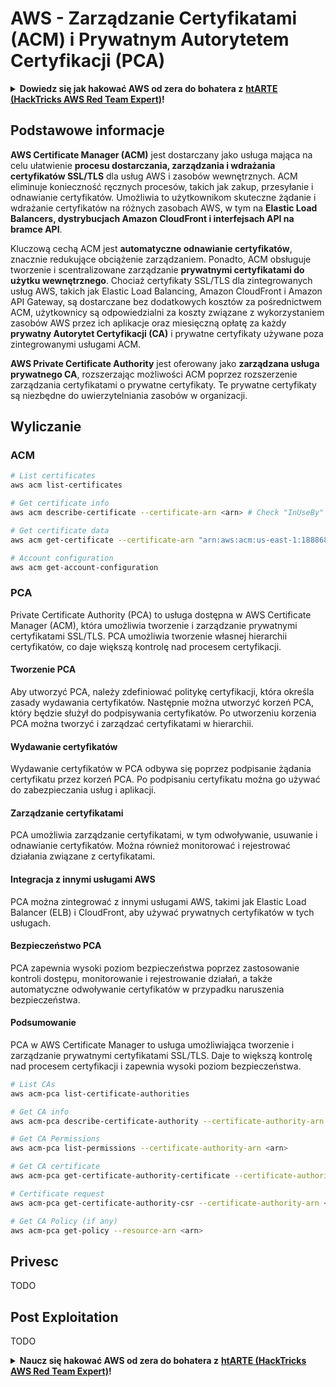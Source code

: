 # AWS - Zarządzanie Certyfikatami (ACM) i Prywatnym Autorytetem Certyfikacji (PCA)

<details>

<summary><strong>Dowiedz się jak hakować AWS od zera do bohatera z</strong> <a href="https://training.hacktricks.xyz/courses/arte"><strong>htARTE (HackTricks AWS Red Team Expert)</strong></a><strong>!</strong></summary>

Inne sposoby wsparcia HackTricks:

* Jeśli chcesz zobaczyć swoją **firmę reklamowaną w HackTricks** lub **pobrać HackTricks w formacie PDF**, sprawdź [**PLAN SUBSKRYPCJI**](https://github.com/sponsors/carlospolop)!
* Zdobądź [**oficjalne gadżety PEASS & HackTricks**](https://peass.creator-spring.com)
* Odkryj [**Rodzinę PEASS**](https://opensea.io/collection/the-peass-family), naszą kolekcję ekskluzywnych [**NFT**](https://opensea.io/collection/the-peass-family)
* **Dołącz do** 💬 [**grupy Discord**](https://discord.gg/hRep4RUj7f) lub [**grupy telegramowej**](https://t.me/peass) lub **śledź** nas na **Twitterze** 🐦 [**@hacktricks_live**](https://twitter.com/hacktricks_live)**.**
* **Podziel się swoimi trikami hakerskimi, przesyłając PR-y do** [**HackTricks**](https://github.com/carlospolop/hacktricks) i [**HackTricks Cloud**](https://github.com/carlospolop/hacktricks-cloud) github repos.

</details>

## Podstawowe informacje

**AWS Certificate Manager (ACM)** jest dostarczany jako usługa mająca na celu ułatwienie **procesu dostarczania, zarządzania i wdrażania certyfikatów SSL/TLS** dla usług AWS i zasobów wewnętrznych. ACM eliminuje konieczność ręcznych procesów, takich jak zakup, przesyłanie i odnawianie certyfikatów. Umożliwia to użytkownikom skuteczne żądanie i wdrażanie certyfikatów na różnych zasobach AWS, w tym na **Elastic Load Balancers, dystrybucjach Amazon CloudFront i interfejsach API na bramce API**.

Kluczową cechą ACM jest **automatyczne odnawianie certyfikatów**, znacznie redukujące obciążenie zarządzaniem. Ponadto, ACM obsługuje tworzenie i scentralizowane zarządzanie **prywatnymi certyfikatami do użytku wewnętrznego**. Chociaż certyfikaty SSL/TLS dla zintegrowanych usług AWS, takich jak Elastic Load Balancing, Amazon CloudFront i Amazon API Gateway, są dostarczane bez dodatkowych kosztów za pośrednictwem ACM, użytkownicy są odpowiedzialni za koszty związane z wykorzystaniem zasobów AWS przez ich aplikacje oraz miesięczną opłatę za każdy **prywatny Autorytet Certyfikacji (CA)** i prywatne certyfikaty używane poza zintegrowanymi usługami ACM.

**AWS Private Certificate Authority** jest oferowany jako **zarządzana usługa prywatnego CA**, rozszerzając możliwości ACM poprzez rozszerzenie zarządzania certyfikatami o prywatne certyfikaty. Te prywatne certyfikaty są niezbędne do uwierzytelniania zasobów w organizacji.

## Wyliczanie

### ACM
```bash
# List certificates
aws acm list-certificates

# Get certificate info
aws acm describe-certificate --certificate-arn <arn> # Check "InUseBy" to check which resources are using it

# Get certificate data
aws acm get-certificate --certificate-arn "arn:aws:acm:us-east-1:188868097724:certificate/865abced-82c9-43bf-b7d2-1f4948bf353d"

# Account configuration
aws acm get-account-configuration
```
### PCA

Private Certificate Authority (PCA) to usługa dostępna w AWS Certificate Manager (ACM), która umożliwia tworzenie i zarządzanie prywatnymi certyfikatami SSL/TLS. PCA umożliwia tworzenie własnej hierarchii certyfikatów, co daje większą kontrolę nad procesem certyfikacji.

#### Tworzenie PCA

Aby utworzyć PCA, należy zdefiniować politykę certyfikacji, która określa zasady wydawania certyfikatów. Następnie można utworzyć korzeń PCA, który będzie służył do podpisywania certyfikatów. Po utworzeniu korzenia PCA można tworzyć i zarządzać certyfikatami w hierarchii.

#### Wydawanie certyfikatów

Wydawanie certyfikatów w PCA odbywa się poprzez podpisanie żądania certyfikatu przez korzeń PCA. Po podpisaniu certyfikatu można go używać do zabezpieczania usług i aplikacji.

#### Zarządzanie certyfikatami

PCA umożliwia zarządzanie certyfikatami, w tym odwoływanie, usuwanie i odnawianie certyfikatów. Można również monitorować i rejestrować działania związane z certyfikatami.

#### Integracja z innymi usługami AWS

PCA można zintegrować z innymi usługami AWS, takimi jak Elastic Load Balancer (ELB) i CloudFront, aby używać prywatnych certyfikatów w tych usługach.

#### Bezpieczeństwo PCA

PCA zapewnia wysoki poziom bezpieczeństwa poprzez zastosowanie kontroli dostępu, monitorowanie i rejestrowanie działań, a także automatyczne odwoływanie certyfikatów w przypadku naruszenia bezpieczeństwa.

#### Podsumowanie

PCA w AWS Certificate Manager to usługa umożliwiająca tworzenie i zarządzanie prywatnymi certyfikatami SSL/TLS. Daje to większą kontrolę nad procesem certyfikacji i zapewnia wysoki poziom bezpieczeństwa.
```bash
# List CAs
aws acm-pca list-certificate-authorities

# Get CA info
aws acm-pca describe-certificate-authority --certificate-authority-arn <arn>

# Get CA Permissions
aws acm-pca list-permissions --certificate-authority-arn <arn>

# Get CA certificate
aws acm-pca get-certificate-authority-certificate --certificate-authority-arn <arn>

# Certificate request
aws acm-pca get-certificate-authority-csr --certificate-authority-arn <arn>

# Get CA Policy (if any)
aws acm-pca get-policy --resource-arn <arn>
```
## Privesc

TODO

## Post Exploitation

TODO

<details>

<summary><strong>Naucz się hakować AWS od zera do bohatera z</strong> <a href="https://training.hacktricks.xyz/courses/arte"><strong>htARTE (HackTricks AWS Red Team Expert)</strong></a><strong>!</strong></summary>

Inne sposoby wsparcia HackTricks:

* Jeśli chcesz zobaczyć swoją **firmę reklamowaną w HackTricks** lub **pobrać HackTricks w formacie PDF**, sprawdź [**SUBSCRIPTION PLANS**](https://github.com/sponsors/carlospolop)!
* Zdobądź [**oficjalne gadżety PEASS & HackTricks**](https://peass.creator-spring.com)
* Odkryj [**Rodzinę PEASS**](https://opensea.io/collection/the-peass-family), naszą kolekcję ekskluzywnych [**NFT**](https://opensea.io/collection/the-peass-family)
* **Dołącz do** 💬 [**grupy Discord**](https://discord.gg/hRep4RUj7f) lub [**grupy telegramowej**](https://t.me/peass) lub **śledź** nas na **Twitterze** 🐦 [**@hacktricks_live**](https://twitter.com/hacktricks_live)**.**
* **Podziel się swoimi sztuczkami hakerskimi, przesyłając PR-y do** [**HackTricks**](https://github.com/carlospolop/hacktricks) i [**HackTricks Cloud**](https://github.com/carlospolop/hacktricks-cloud) repozytoriów github.

</details>
